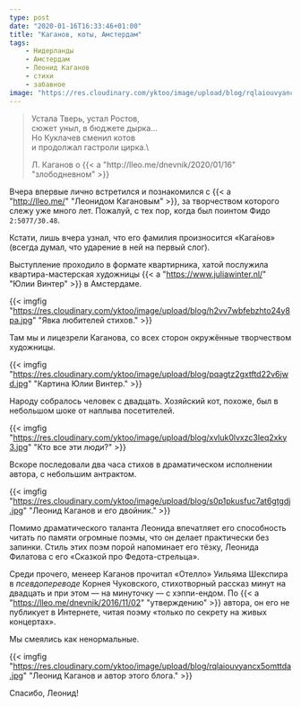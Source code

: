 ```yaml
---
type: post
date: "2020-01-16T16:33:46+01:00"
title: "Каганов, коты, Амстердам"
tags:
    - Нидерланды
    - Амстердам
    - Леонид Каганов
    - стихи
    - забавное
image: "https://res.cloudinary.com/yktoo/image/upload/blog/rqlaiouvyancx5omttda.jpg"
---
```


> Устала Тверь, устал Ростов,\
> сюжет уныл, в бюджете дырка…\
> Но Куклачев сменил котов\
> и продолжал гастроли цирка.\
> <footer class="blockquote-footer">Л. Каганов о {{< a "http://lleo.me/dnevnik/2020/01/16" "злободневном" >}}</footer>

Вчера впервые лично встретился и познакомился с {{< a "http://lleo.me/" "Леонидом Кагановым" >}}, за творчеством которого слежу уже много лет. Пожалуй, с тех пор, когда был поинтом Фидо `2:5077/30.48`.

Кстати, лишь вчера узнал, что его фамилия произносится «Кага́нов» (всегда думал, что ударение в ней на первый слог).

<!--more-->

Выступление проходило в формате квартирника, хатой послужила квартира-мастерская художницы {{< a "https://www.juliawinter.nl/" "Юлии Винтер" >}} в Амстердаме.

{{< imgfig "https://res.cloudinary.com/yktoo/image/upload/blog/h2vv7wbfebzhto24y8pa.jpg" "Явка любителей стихов." >}}

Там мы и лицезрели Каганова, со всех сторон окружённые творчеством художницы.

{{< imgfig "https://res.cloudinary.com/yktoo/image/upload/blog/pqagtz2gxtftd22v6jwd.jpg" "Картина Юлии Винтер." >}}

Народу собралось человек с двадцать. Хозяйский кот, похоже, был в небольшом шоке от наплыва посетителей.

{{< imgfig "https://res.cloudinary.com/yktoo/image/upload/blog/xvluk0lvxzc3leq2xky3.jpg" "Кто все эти люди?" >}}

Вскоре последовали два часа стихов в драматическом исполнении автора, с небольшим антрактом.

{{< imgfig "https://res.cloudinary.com/yktoo/image/upload/blog/s0p1pkusfuc7at6gtgdj.jpg" "Леонид Каганов и его двойник." >}}

Помимо драматического таланта Леонида впечатляет его способность читать по памяти огромные поэмы, что он делает практически без запинки. Стиль этих поэм порой напоминает его тёзку, Леонида Филатова с его «Сказкой про Федота-стрельца».

Среди прочего, менеер Каганов прочитал «Отелло» Уильяма Шекспира в *псевдопереводе* Корнея Чуковского, стихотворный рассказ минут на двадцать и при этом — на минуточку — с хэппи-ендом. По {{< a "https://lleo.me/dnevnik/2016/11/02" "утверждению" >}} автора, он его не публикует в Интернете, читая поэму «только по секрету на живых концертах».

Мы смеялись как ненормальные.

{{< imgfig "https://res.cloudinary.com/yktoo/image/upload/blog/rqlaiouvyancx5omttda.jpg" "Леонид Каганов и автор этого блога." >}}

Спасибо, Леонид!
